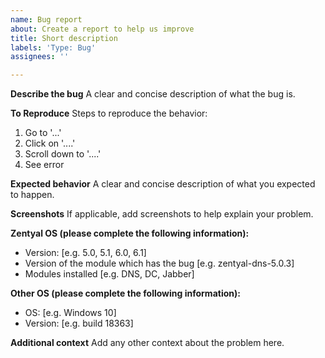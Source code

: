 ```yaml
---
name: Bug report
about: Create a report to help us improve
title: Short description
labels: 'Type: Bug'
assignees: ''

---
```


**Describe the bug**
A clear and concise description of what the bug is.

**To Reproduce**
Steps to reproduce the behavior:
1. Go to '...'
2. Click on '....'
3. Scroll down to '....'
4. See error

**Expected behavior**
A clear and concise description of what you expected to happen.

**Screenshots**
If applicable, add screenshots to help explain your problem.

**Zentyal OS (please complete the following information):**
 - Version: [e.g. 5.0, 5.1, 6.0, 6.1]
 - Version of the module which has the bug [e.g. zentyal-dns-5.0.3]
 - Modules installed [e.g. DNS, DC, Jabber]

**Other OS (please complete the following information):**
 - OS: [e.g. Windows 10]
 - Version: [e.g. build 18363]

**Additional context**
Add any other context about the problem here.
